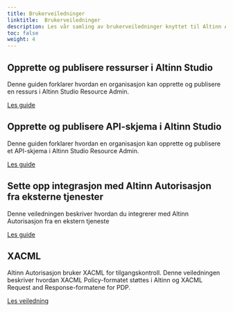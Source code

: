 ```yaml
---
title: Brukerveiledninger
linktitle:  Brukerveiledninger
description: Les vår samling av brukerveiledninger knyttet til Altinn Autorisasjon.
toc: false
weight: 4
---
```


## Opprette og publisere ressurser i Altinn Studio

Denne guiden forklarer hvordan en organisasjon kan opprette og publisere en ressurs i Altinn Studio Resource Admin.

[Les guide](create-resource-resource-admin)

## Opprette og publisere API-skjema i Altinn Studio

Denne guiden forklarer hvordan en organisasjon kan opprette og publisere et API-skjema i Altinn Studio Resource Admin.

[Les guide](create-apischeme-resource-admin)

## Sette opp integrasjon med Altinn Autorisasjon fra eksterne tjenester

 Denne veiledningen beskriver hvordan du integrerer med Altinn Autorisasjon fra en ekstern tjeneste

[Les guide](integrating-link-service)

## XACML

Altinn Autorisasjon bruker XACML for tilgangskontroll. Denne veiledningen beskriver hvordan XACML Policy-formatet støttes i Altinn og XACML Request and Response-formatene for PDP.

[Les veiledning](xacml)